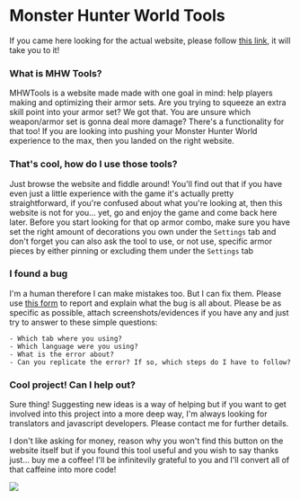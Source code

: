 # Monster Hunter World Tools
If you came here looking for the actual website, please follow [this link](https://nyirsh.github.io/MHWTools/), it will take you to it!

### What is MHW Tools?
MHWTools is a website made made with one goal in mind: help players making and optimizing their armor sets. Are you trying to squeeze an extra skill point into your armor set? We got that. You are unsure which weapon/armor set is gonna deal more damage? There's a functionality for that too! If you are looking into pushing your Monster Hunter World experience to the max, then you landed on the right website.

### That's cool, how do I use those tools?
Just browse the website and fiddle around! You'll find out that if you have even just a little experience with the game it's actually pretty straightforward, if you're confused about what you're looking at, then this website is not for you... yet, go and enjoy the game and come back here later.
Before you start looking for that op armor combo, make sure you have set the right amount of decorations you own under the `Settings` tab and don't forget you can also ask the tool to use, or not use, specific armor pieces by either pinning or excluding them under the `Settings` tab

### I found a bug
I'm a human therefore I can make mistakes too. But I can fix them.
Please use [this form](https://github.com/nyirsh/MHWTools/issues) to report and explain what the bug is all about. Please be as specific as possible, attach screenshots/evidences if you have any and just try to answer to these simple questions:

```
- Which tab where you using?
- Which language were you using?
- What is the error about?
- Can you replicate the error? If so, which steps do I have to follow?
```

### Cool project! Can I help out?
Sure thing! Suggesting new ideas is a way of helping but if you want to get involved into this project into a more deep way, I'm always looking for translators and javascript developers. Please contact me for further details.

I don't like asking for money, reason why you won't find this button on the website itself but if you found this tool useful and you wish to say thanks just... buy me a coffee! I'll be infinitevily grateful to you and I'll convert all of that caffeine into more code!

<a href="https://www.buymeacoffee.com/nyirsh"><img src="https://img.buymeacoffee.com/button-api/?text=Buy me a coffee&emoji=&slug=nyirsh&button_colour=5F7FFF&font_colour=ffffff&font_family=Cookie&outline_colour=000000&coffee_colour=FFDD00"></a>
